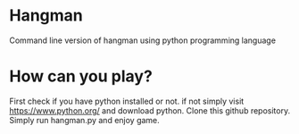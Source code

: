 # Hangman
Command line version of hangman using python programming language

# How can you play?
First check if you have python installed or not.
if not simply visit https://www.python.org/ and download python.
Clone this github repository.
Simply run hangman.py and enjoy game.
